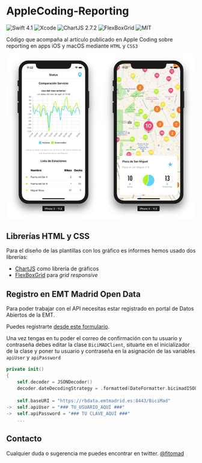 # AppleCoding-Reporting
![Swift 4.1](https://img.shields.io/badge/swift-4.1-red.svg) ![Xcode](https://img.shields.io/badge/xcode-9.3-red.svg) ![ChartJS 2.7.2](https://img.shields.io/badge/ChartJS-2.7.2-blue.svg) ![FlexBoxGrid](https://img.shields.io/badge/FlexBoxGrid-6.3.1-blue.svg) ![MIT](https://img.shields.io/badge/License-MIT-brightgreen.svg)

Código que acompaña al artículo publicado en Apple Coding sobre reporting en apps iOS y macOS mediante `HTML` y `CSS3`

![Screenshot](https://github.com/fitomad/AppleCoding-Reporting/blob/master/Screenshots/article-reporting-header.jpg)

## Librerías HTML y CSS

Para el diseño de las plantillas con los gráfico es informes hemos usado dos librerías:

* [ChartJS](http://www.chartjs.org) como librería de gráficos
* [FlexBoxGrid](http://flexboxgrid.com) para *grid responsive*

## Registro en EMT Madrid Open Data

Para poder trabajar con el API necesitas estar registrado en portal de Datos Abiertos de la EMT. 

Puedes registrarte [desde este formulario](http://opendata.emtmadrid.es/Formulario.aspx).

Una vez tengas en tu poder el correo de confirmación con tu usuario y contraseña debes editar la clase `BiciMADClient`, situarte en el inicializador de la clase y poner tu usuario y contraseña en la asignación de las variables `apiUser` y `apiPassword`

```swift
private init()
{
	self.decoder = JSONDecoder()
	decoder.dateDecodingStrategy = .formatted(DateFormatter.bicimadISO8601)

	self.baseURI = "https://rbdata.emtmadrid.es:8443/BiciMad"
->	self.apiUser = "### TU_USUARIO_AQUÍ ###"
->	self.apiPassword = "### TU CLAVE_AQUÍ ###"
	...
```

## Contacto

Cualquier duda o sugerencia me puedes encontrar en twitter. [@fitomad](https://twitter.com/fitomad)
